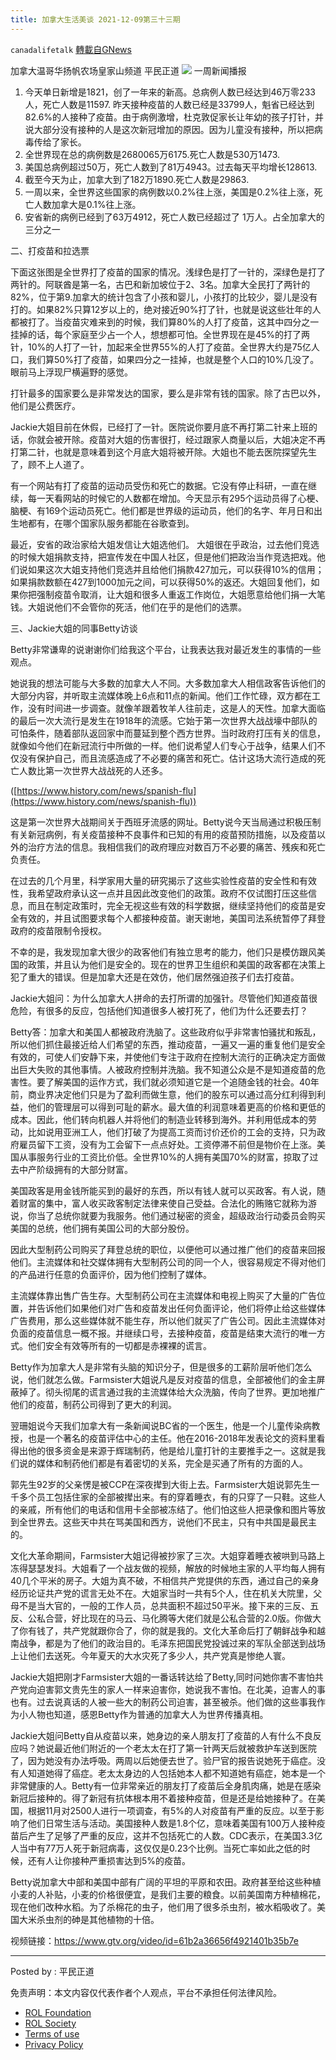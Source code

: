 ```yaml
---
title: 加拿大生活美谈 2021-12-09第三十三期
---
```

`canadalifetalk` [轉載自GNews](https://gnews.org/zh-hans/1762928/)

加拿大温哥华扬帆农场皇家山频道 平民正道
![](https://assets.gnews.org/wp-content/uploads/2021/12/image-847.png)
一周新闻播报

1. 今天单日新增是1821，创了一年来的新高。总病例人数已经达到46万零233人，死亡人数是11597. 昨天接种疫苗的人数已经是33799人，魁省已经达到82.6%的人接种了疫苗。由于病例激增，杜克敦促家长让年幼的孩子打针，并说大部分没有接种的人是这次新冠增加的原因。因为儿童没有接种，所以把病毒传给了家长。
2. 全世界现在总的病例数是2680065万6175.死亡人数是530万1473.
3. 美国总病例超过50万，死亡人数到了81万4943。过去每天平均增长128613.
4. 截至今天为止，加拿大到了182万1890.死亡人数是29863.
5. 一周以来，全世界这些国家的病例数以0.2%往上涨，美国是0.2%往上涨，死亡人数加拿大是0.1%往上涨。
6. 安省新的病例已经到了63万4912，死亡人数已经超过了 1万人。占全加拿大的三分之一


二、打疫苗和拉选票

下面这张图是全世界打了疫苗的国家的情况。浅绿色是打了一针的，深绿色是打了两针的。阿联酋是第一名，古巴和新加坡位于2、3名。加拿大全民打了两针的82%，位于第9.加拿大的统计包含了小孩和婴儿，小孩打的比较少，婴儿是没有打的。如果82%只算12岁以上的，绝对接近90%打了针，也就是说这些壮年的人都被打了。当疫苗灾难来到的时候，我们算80%的人打了疫苗，这其中四分之一挂掉的话，每个家庭至少占一个人，想想都可怕。全世界现在是45%的打了两针，10%的人打了一针，加起来全世界55%的人打了疫苗。全世界大约是75亿人口，我们算50%打了疫苗，如果四分之一挂掉，也就是整个人口的10%几没了。眼前马上浮现尸横遍野的感觉。

打针最多的国家要么是非常发达的国家，要么是非常有钱的国家。除了古巴以外，他们是公费医疗。

Jackie大姐目前在休假，已经打了一针。医院说你要月底不再打第二针来上班的话，你就会被开除。疫苗对大姐的伤害很打，经过跟家人商量以后，大姐决定不再打第二针，也就是意味着到这个月底大姐将被开除。大姐也不能去医院探望先生了，顾不上人道了。

有一个网站有打了疫苗的运动员受伤和死亡的数据。它没有停止科研，一直在继续，每一天看网站的时候它的人数都在增加。今天显示有295个运动员得了心梗、脑梗、有169个运动员死亡。他们都是世界级的运动员，他们的名字、年月日和出生地都有，在哪个国家队服务都能在谷歌查到。

最近，安省的政治家给大姐发信让大姐选他们。 大姐很在乎政治，过去他们竞选的时候大姐捐款支持，把宣传发在中国人社区，但是他们把政治当作竞选把戏。他们说如果这次大姐支持他们竞选并且给他们捐款427加元，可以获得10%的信用；如果捐款数额在427到1000加元之间，可以获得50%的返还。大姐回复他们，如果你把强制疫苗令取消，让大姐和很多人重返工作岗位，大姐愿意给他们捐一大笔钱。大姐说他们不会管你的死活，他们在乎的是他们的选票。

三、Jackie大姐的同事Betty访谈

Betty非常谦卑的说谢谢你们给我这个平台，让我表达我对最近发生的事情的一些观点。

她说我的想法可能与大多数的加拿大人不同。大多数加拿大人相信政客告诉他们的大部分内容，并听取主流媒体晚上6点和11点的新闻。他们工作忙碌，双方都在工作，没有时间进一步调查。就像羊跟着牧羊人往前走，这是人的天性。加拿大面临的最后一次大流行是发生在1918年的流感。它始于第一次世界大战战壕中部队的可怕条件，随着部队返回家中而蔓延到整个西方世界。当时政府打压有关的信息，就像如今他们在新冠流行中所做的一样。他们说希望人们专心于战争，结果人们不仅没有保护自己，而且流感造成了不必要的痛苦和死亡。估计这场大流行造成的死亡人数比第一次世界大战战死的人还多。

([https://www.history.com/news/spanish-flu](https://www.history.com/news/spanish-flu))

这是第一次世界大战期间关于西班牙流感的网址。Betty说今天当局通过积极压制有关新冠病例，有关疫苗接种不良事件和已知的有用的疫苗预防措施，以及疫苗以外的治疗方法的信息。我相信我们的政府理应对数百万不必要的痛苦、残疾和死亡负责任。

在过去的几个月里，科学家用大量的研究揭示了这些实验性疫苗的安全性和有效性，我希望政府承认这一点并且因此改变他们的政策。政府不仅试图打压这些信息，而且在制定政策时，完全无视这些有效的科学数据，继续坚持他们的疫苗是安全有效的，并且试图要求每个人都接种疫苗。谢天谢地，美国司法系统暂停了拜登政府的疫苗限制令授权。

不幸的是，我发现加拿大很少的政客他们有独立思考的能力，他们只是模仿跟风美国的政策，并且认为他们是安全的。现在的世界卫生组织和美国的政客都在决策上犯了重大的错误。但是加拿大还是在效仿，他们居然强迫孩子们去打疫苗。

Jackie大姐问：为什么加拿大人拼命的去打所谓的加强针。尽管他们知道疫苗很危险，有很多的反应，包括他们知道很多人被打死了，他们为什么还要去打？

Betty答：加拿大和美国人都被政府洗脑了。这些政府似乎非常害怕骚扰和叛乱，所以他们抓住最接近给人们希望的东西，推动疫苗，一遍又一遍的重复他们是安全有效的，可使人们安静下来，并使他们专注于政府在控制大流行的正确决定方面做出巨大失败的其他事情。人被政府控制并洗脑。我不知道公众是不是知道疫苗的危害性。要了解美国的运作方式，我们就必须知道它是一个追随金钱的社会。40年前，商业界决定他们只是为了盈利而做生意，他们的股东可以通过高分红利得到利益，他们的管理层可以得到可耻的薪水。最大值的利润意味着更高的价格和更低的成本。因此，他们转向机器人并将他们的制造业转移到海外。并利用低成本的劳动，比如说用亚洲工人，他们打破了为提高工资而讨价还价的工会的支持，只为政府雇员留下工资，没有为工会留下一点点好处。工资停滞不前但是物价在上涨。美国从事服务行业的工资比价低。全世界10%的人拥有美国70%的财富，掠取了过去中产阶级拥有的大部分财富。

美国政客是用金钱所能买到的最好的东西，所以有钱人就可以买政客。有人说，随着财富的集中，富人收买政客制定法律来使自己受益。合法化的贿赂它就称为游说，你当了总统你就要为我服务。他们通过秘密的资金，超级政治行动委员会购买美国的总统，他们拥有美国公司的大部分股份。

因此大型制药公司购买了拜登总统的职位，以便他可以通过推广他们的疫苗来回报他们。主流媒体和社交媒体拥有大型制药公司的同一个人，很容易规定不得对他们的产品进行任意的负面评价，因为他们控制了媒体。

主流媒体靠出售广告生存。大型制药公司在主流媒体和电视上购买了大量的广告位置，并告诉他们如果他们对广告和疫苗发出任何负面评论，他们将停止给这些媒体广告费用，那么这些媒体就不能生存，所以他们就买了广告公司。因此主流媒体对负面的疫苗信息一概不报。并继续口号，去接种疫苗，疫苗是结束大流行的唯一方式。他们安全有效等所有的一切都是赤裸裸的谎言。

Betty作为加拿大人是非常有头脑的知识分子，但是很多的工薪阶层听他们怎么说，他们就怎么做。Farmsister大姐说凡是反对疫苗的信息，全部被他们的金主屏蔽掉了。彻头彻尾的谎言通过我的主流媒体给大众洗脑，传向了世界。更加地推广他们的疫苗，制药公司得到了更大的利润。

翌珊姐说今天我们加拿大有一条新闻说BC省的一个医生，他是一个儿童传染病教授，也是一个著名的疫苗评估中心的主任。他在2016-2018年发表论文的资料里看得出他的很多资金是来源于辉瑞制药，他是给儿童打针的主要推手之一。这就是我们说的媒体和制药他们都是有着密切的关系，完全是买通了所有的方面的人。

郭先生92岁的父亲愣是被CCP在深夜撵到大街上去。Farmsister大姐说郭先生一千多个员工包括住家的全部被撵出来。有的穿着睡衣，有的只穿了一只鞋。这些人的亲戚，所有他们的电话和信用卡全部被冻结了。他们怕这些人把录像和图片等放到全世界去。这些天中共在骂美国和西方，说他们不民主，只有中共国是最民主的。

文化大革命期间，Farmsister大姐记得被抄家了三次。大姐穿着睡衣被哄到马路上冻得瑟瑟发抖。大姐看了一个战友做的视频，解放的时候地主家的人平均每人拥有40几个平米的房子。大姐为真不破，不相信共产党提供的东西，通过自己的亲身经历论证共产党的谎言无处不在。大姐家当时一共有5个人，住在机关大院里，父母不是当大官的，一般的工作人员，总共面积不超过50平米。接下来的三反、五反、公私合营，好比现在的马云、马化腾等大佬们就是公私合营的2.0版。你做大了你有钱了，共产党就跟你合了，你的就是我的。文化大革命后打了朝鲜战争和越南战争，都是为了他们的政治目的。毛泽东把国民党投诚过来的军队全部送到战场上让他们去送死。今年夏天的大水灾死了多少人，共产党真是惨绝人寰。

Jackie大姐把刚才Farmsister大姐的一番话转达给了Betty,同时问她你害不害怕共产党向迫害郭文贵先生的家人一样来迫害你，她说我不害怕。在北美，迫害人的事也有。过去说真话的人被一些大的制药公司迫害，甚至被杀。他们做的这些事我作为小人物也知道，感恩Betty作为普通的加拿大人为世界传播真相。

Jackie大姐问Betty自从疫苗以来，她身边的亲人朋友打了疫苗的人有什么不良反应吗？她说最近他们附近的一个老太太在打了第一针两天后就被救护车送到医院了，因为她没有办法呼吸。两周以后她便去世了。验尸官的报告说她死于癌症。没有人知道她得了癌症。老太太身边的人包括她本人都不知道她有癌症，她本是一个非常健康的人。Betty有一位非常亲近的朋友打了疫苗后全身肌肉痛，她是在感染新冠后接种的。得了新冠有抗体根本用不着接种疫苗，但是还是给她接种了。在美国，根据11月对2500人进行一项调查，有5%的人对疫苗有严重的反应。以至于影响了他们日常生活与活动。美国接种人数是1.8个亿，意味着美国有100万人接种疫苗后产生了足够了严重的反应，这并不包括死亡的人数。CDC表示，在美国3.3亿人当中有77万人死于新冠病毒，这仅仅是0.23个比例。当死亡率如此之低的时候，还有人让你接种严重损害达到5%的疫苗。

Betty说加拿大中部和美国中部有广阔的平坦的平原和农田。政府甚至给这些种植小麦的人补贴，小麦的价格很便宜，是我们主要的粮食。以前美国南方种植棉花，现在他们改种水稻。为了杀棉花的虫子，他们用了很多杀虫剂，被水稻吸收了。美国大米杀虫剂的砷是其他植物的十倍。

视频链接：https://www.gtv.org/video/id=61b2a36656f4921401b35b7e

* * *

Posted by : 平民正道

 

免责声明：本文内容仅代表作者个人观点，平台不承担任何法律风险。

- [ROL Foundation](https://rolfoundation.org/)
- [ROL Society](https://rolsociety.org/)
- [Terms of use](https://gnews.org/terms-of-use-3/)
- [Privacy Policy](https://gnews.org/privacy-policy/)
